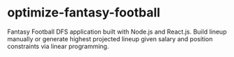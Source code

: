 # optimize-fantasy-football
Fantasy Football DFS application built with Node.js and React.js. Build lineup manually or generate highest projected lineup given salary and position constraints via linear programming.
